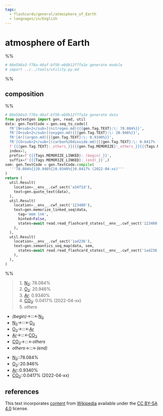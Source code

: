 ```yaml
---
tags:
  - flashcards/general/atmosphere_of_Earth
  - languages/in/English
---
```


# atmosphere of Earth

%%

```Python
# 08e5b0a3-f78a-46af-bf50-eb9b12f7fa1e generate module
# import ../../tools/utility.py.md
```

%%

## composition

%%

```Python
# 08e5b0a3-f78a-46af-bf50-eb9b12f7fa1e generate data
from pytextgen import gen, read, util
data: gen.TextCode = gen.seq_to_code((
  fR'[N<sub>2</sub>](nitrogen.md){{{gen.Tag.TEXT}:\: 78.084%}}',
  fR'[O<sub>2</sub>](oxygen.md){{{gen.Tag.TEXT}:\: 20.946%}}',
  fR'[Ar](argon.md){{{gen.Tag.TEXT}:\: 0.9340%}}',
  fR'[CO<sub>2</sub>](carbon%20dioxide.md){{{gen.Tag.TEXT}:\: 0.0417% (2022-04-xx)}}',
  f'{{{gen.Tag.TEXT}:_others_}}{{{gen.Tag.MEMORIZE}:_others_}}{{{Tags.MEMORIZE_LINKED}:_others_}}',),
  index=1,
  prefix=f'{{{Tags.MEMORIZE_LINKED}:_(begin)_}}',
  suffix=f'{{{Tags.MEMORIZE_LINKED}:_(end)_}}',)
sem: gen.TextCode = gen.TextCode.compile(
  '''78.084%{}20.946%{}0.9340%{}0.0417% (2022-04-xx)'''
)
return (
  util.Result(
    location=__env__.cwf_sect('a34f1d'),
    text=gen.quote_text(data),
  ),
  util.Result(
    location=__env__.cwf_sect('123480'),
    text=gen.memorize_linked_seq(data,
      tag='mem lnk',
      hinted=False,
      states=await read.read_flashcard_states(__env__.cwf_sect('123480')),
    ),
  ),
  util.Result(
    location=__env__.cwf_sect('1ad236'),
    text=gen.semantics_seq_map(data, sem,
      states=await read.read_flashcard_states(__env__.cwf_sect('1ad236')),
    ),
  ),
)
```

%%

<!--08e5b0a3-f78a-46af-bf50-eb9b12f7fa1e generate section="a34f1d"--><!-- The following content is generated at 2023-03-14T22:09:57.723829+08:00. Any edits will be overridden! -->

> 1. [N<sub>2</sub>](nitrogen.md): 78.084%
> 2. [O<sub>2</sub>](oxygen.md): 20.946%
> 3. [Ar](argon.md): 0.9340%
> 4. [CO<sub>2</sub>](carbon%20dioxide.md): 0.0417% (2022-04-xx)
> 5. _others_

<!--/08e5b0a3-f78a-46af-bf50-eb9b12f7fa1e-->

<!--08e5b0a3-f78a-46af-bf50-eb9b12f7fa1e generate section="123480"--><!-- The following content is generated at 2024-01-04T20:17:51.453474+08:00. Any edits will be overridden! -->

- _(begin)_→:::←[N<sub>2</sub>](nitrogen.md) <!--SR:!2024-11-30,670,270!2024-08-30,680,327-->
- [N<sub>2</sub>](nitrogen.md)→:::←[O<sub>2</sub>](oxygen.md) <!--SR:!2026-02-17,1059,290!2024-03-05,497,267-->
- [O<sub>2</sub>](oxygen.md)→:::←[Ar](argon.md) <!--SR:!2024-04-29,533,270!2027-07-30,1422,287-->
- [Ar](argon.md)→:::←[CO<sub>2</sub>](carbon%20dioxide.md) <!--SR:!2027-01-01,1326,310!2025-05-02,765,270-->
- [CO<sub>2</sub>](carbon%20dioxide.md)→:::←_others_ <!--SR:!2027-05-11,1422,310!2027-05-29,1373,287-->
- _others_→:::←_(end)_ <!--SR:!2024-10-15,785,345!2024-08-16,725,326-->

<!--/08e5b0a3-f78a-46af-bf50-eb9b12f7fa1e-->

<!--08e5b0a3-f78a-46af-bf50-eb9b12f7fa1e generate section="1ad236"--><!-- The following content is generated at 2024-01-04T20:17:51.424468+08:00. Any edits will be overridden! -->

- [N<sub>2</sub>](nitrogen.md)::78.084% <!--SR:!2027-02-08,1202,250-->
- [O<sub>2</sub>](oxygen.md)::20.946% <!--SR:!2024-02-09,153,170-->
- [Ar](argon.md)::0.9340% <!--SR:!2024-01-22,299,210-->
- [CO<sub>2</sub>](carbon%20dioxide.md)::0.0417% (2022-04-xx) <!--SR:!2024-04-10,180,167-->

<!--/08e5b0a3-f78a-46af-bf50-eb9b12f7fa1e-->

## references

This text incorporates [content](https://en.wikipedia.org/wiki/atmosphere_of_Earth) from [Wikipedia](Wikipedia.md) available under the [CC BY-SA 4.0](https://creativecommons.org/licenses/by-sa/4.0/) license.
